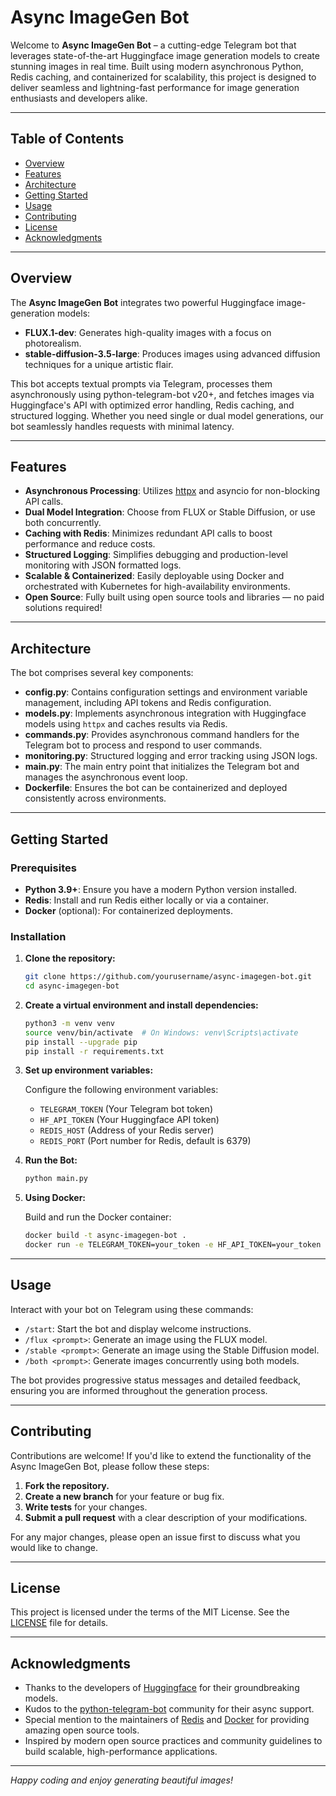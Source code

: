 # Async ImageGen Bot

Welcome to **Async ImageGen Bot** – a cutting-edge Telegram bot that leverages state-of-the-art Huggingface image generation models to create stunning images in real time. Built using modern asynchronous Python, Redis caching, and containerized for scalability, this project is designed to deliver seamless and lightning-fast performance for image generation enthusiasts and developers alike.

---

## Table of Contents

- [Overview](#overview)
- [Features](#features)
- [Architecture](#architecture)
- [Getting Started](#getting-started)
- [Usage](#usage)
- [Contributing](#contributing)
- [License](#license)
- [Acknowledgments](#acknowledgments)

---

## Overview

The **Async ImageGen Bot** integrates two powerful Huggingface image-generation models:
- **FLUX.1-dev**: Generates high-quality images with a focus on photorealism.
- **stable-diffusion-3.5-large**: Produces images using advanced diffusion techniques for a unique artistic flair.

This bot accepts textual prompts via Telegram, processes them asynchronously using python-telegram-bot v20+, and fetches images via Huggingface's API with optimized error handling, Redis caching, and structured logging. Whether you need single or dual model generations, our bot seamlessly handles requests with minimal latency.

---

## Features

- **Asynchronous Processing**: Utilizes [httpx](https://www.python-httpx.org/) and asyncio for non-blocking API calls.
- **Dual Model Integration**: Choose from FLUX or Stable Diffusion, or use both concurrently.
- **Caching with Redis**: Minimizes redundant API calls to boost performance and reduce costs.
- **Structured Logging**: Simplifies debugging and production-level monitoring with JSON formatted logs.
- **Scalable & Containerized**: Easily deployable using Docker and orchestrated with Kubernetes for high-availability environments.
- **Open Source**: Fully built using open source tools and libraries — no paid solutions required!

---

## Architecture

The bot comprises several key components:

- **config.py**: Contains configuration settings and environment variable management, including API tokens and Redis configuration.
- **models.py**: Implements asynchronous integration with Huggingface models using `httpx` and caches results via Redis.
- **commands.py**: Provides asynchronous command handlers for the Telegram bot to process and respond to user commands.
- **monitoring.py**: Structured logging and error tracking using JSON logs.
- **main.py**: The main entry point that initializes the Telegram bot and manages the asynchronous event loop.
- **Dockerfile**: Ensures the bot can be containerized and deployed consistently across environments.

---

## Getting Started

### Prerequisites

- **Python 3.9+**: Ensure you have a modern Python version installed.
- **Redis**: Install and run Redis either locally or via a container.
- **Docker** (optional): For containerized deployments.

### Installation

1. **Clone the repository:**

   ```bash
   git clone https://github.com/yourusername/async-imagegen-bot.git
   cd async-imagegen-bot
   ```

2. **Create a virtual environment and install dependencies:**

   ```bash
   python3 -m venv venv
   source venv/bin/activate  # On Windows: venv\Scripts\activate
   pip install --upgrade pip
   pip install -r requirements.txt
   ```

3. **Set up environment variables:**

   Configure the following environment variables:
   - `TELEGRAM_TOKEN` (Your Telegram bot token)
   - `HF_API_TOKEN` (Your Huggingface API token)
   - `REDIS_HOST` (Address of your Redis server)
   - `REDIS_PORT` (Port number for Redis, default is 6379)

4. **Run the Bot:**

   ```bash
   python main.py
   ```

5. **Using Docker:**

   Build and run the Docker container:

   ```bash
   docker build -t async-imagegen-bot .
   docker run -e TELEGRAM_TOKEN=your_token -e HF_API_TOKEN=your_token -e REDIS_HOST=redis async-imagegen-bot
   ```

---

## Usage

Interact with your bot on Telegram using these commands:

- `/start`: Start the bot and display welcome instructions.
- `/flux <prompt>`: Generate an image using the FLUX model.
- `/stable <prompt>`: Generate an image using the Stable Diffusion model.
- `/both <prompt>`: Generate images concurrently using both models.

The bot provides progressive status messages and detailed feedback, ensuring you are informed throughout the generation process.

---

## Contributing

Contributions are welcome! If you'd like to extend the functionality of the Async ImageGen Bot, please follow these steps:

1. **Fork the repository.**
2. **Create a new branch** for your feature or bug fix.
3. **Write tests** for your changes.
4. **Submit a pull request** with a clear description of your modifications.

For any major changes, please open an issue first to discuss what you would like to change.

---

## License

This project is licensed under the terms of the MIT License. See the [LICENSE](LICENSE) file for details.

---

## Acknowledgments

- Thanks to the developers of [Huggingface](https://huggingface.co/) for their groundbreaking models.
- Kudos to the [python-telegram-bot](https://github.com/python-telegram-bot/python-telegram-bot) community for their async support.
- Special mention to the maintainers of [Redis](https://redis.io/) and [Docker](https://www.docker.com/) for providing amazing open source tools.
- Inspired by modern open source practices and community guidelines to build scalable, high-performance applications.

---

*Happy coding and enjoy generating beautiful images!*